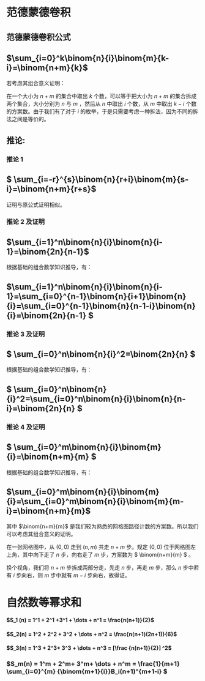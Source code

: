 # 范德蒙德卷积

## 范德蒙德卷积公式

## $\sum_{i=0}^k\binom{n}{i}\binom{m}{k-i}=\binom{n+m}{k}$

若考虑其组合意义证明：

在一个大小为 $n+m$ 的集合中取出 $k$ 个数，可以等于把大小为 $n+m$ 的集合拆成两个集合，大小分别为 $n$ 与 $m$ ，然后从 $n$ 中取出 $i$ 个数，从 $m$ 中取出 $k-i$ 个数的方案数。由于我们有了对于 $i$ 的枚举，于是只需要考虑一种拆法，因为不同的拆法之间是等价的。

## 推论:

### 推论 1 

## $ \sum_{i=-r}^{s}\binom{n}{r+i}\binom{m}{s-i}=\binom{n+m}{r+s}$

证明与原公式证明相似。

### 推论 2 及证明

## $\sum_{i=1}^n\binom{n}{i}\binom{n}{i-1}=\binom{2n}{n-1}$

根据基础的组合数学知识推导，有：

## $\sum_{i=1}^n\binom{n}{i}\binom{n}{i-1}=\sum_{i=0}^{n-1}\binom{n}{i+1}\binom{n}{i}=\sum_{i=0}^{n-1}\binom{n}{n-1-i}\binom{n}{i}=\binom{2n}{n-1} $

### 推论 3 及证明

## $ \sum_{i=0}^n\binom{n}{i}^2=\binom{2n}{n} $

根据基础的组合数学知识推导，有：

## $ \sum_{i=0}^n\binom{n}{i}^2=\sum_{i=0}^n\binom{n}{i}\binom{n}{n-i}=\binom{2n}{n} $

### 推论 4 及证明

## $ \sum_{i=0}^m\binom{n}{i}\binom{m}{i}=\binom{n+m}{m} $

根据基础的组合数学知识推导，有：

## $\sum_{i=0}^m\binom{n}{i}\binom{m}{i}=\sum_{i=0}^m\binom{n}{i}\binom{m}{m-i}=\binom{n+m}{m}$

其中 $\binom{n+m}{m}$ 是我们较为熟悉的网格图路径计数的方案数。所以我们可以考虑其组合意义的证明。

在一张网格图中，从 $(0,0)$ 走到 $(n,m)$ 共走 $n+m$ 步。规定 $(0,0)$ 位于网格图左上角，其中向下走了 $n$ 步，向右走了 $m$ 步，方案数为 $ \binom{n+m}{m} $ 。

换个视角，我们将 $n+m$ 步拆成两部分走，先走 $n$ 步，再走 $m$ 步，那么 $n$ 步中若有 $i$ 步向右，则 $m$ 步中就有 $m-i$ 步向右，故得证。

# 自然数等幂求和

#### $S_1 (n) = 1^1 + 2^1 +3^1 + \dots + n^1 = \frac{n(n+1)}{2}$
#### $S_2(n) = 1^2 + 2^2 + 3^2 + \dots  + n^2 = \frac{n(n+1)(2n+1)}{6}$ 
#### $S_3(n) = 1^3 + 2^3+ 3^3 + \dots + n^3 = [\frac {n(n+1)}{2}] ^2$ 

### $S_m(n) = 1^m + 2^m+ 3^m+ \dots + n^m = \frac{1}{m+1} \sum_{i=0}^{m} {\binom{m+1}{i}}B_i(n+1)^{m+1-i} $